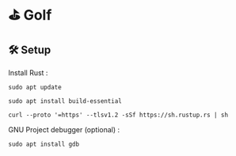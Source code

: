 # ⛳ Golf

## 🛠️ Setup

Install Rust :

`sudo apt update`

`sudo apt install build-essential`

`curl --proto '=https' --tlsv1.2 -sSf https://sh.rustup.rs | sh`

GNU Project debugger (optional) :

`sudo apt install gdb`
